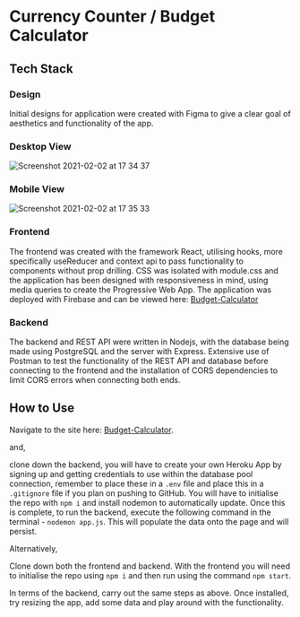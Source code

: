 # Currency Counter / Budget Calculator

## Tech Stack

### Design
Initial designs for application were created with Figma to give a clear goal of aesthetics and functionality of the app.

### Desktop View
![Screenshot 2021-02-02 at 17 34 37](https://user-images.githubusercontent.com/70659641/106639627-11ddd480-657d-11eb-80f1-be8618044e72.png)
### Mobile View
![Screenshot 2021-02-02 at 17 35 33](https://user-images.githubusercontent.com/70659641/106639633-130f0180-657d-11eb-9a96-2566fe382667.png)


### Frontend
The frontend was created with the framework React, utilising hooks, more specifically useReducer and context api to pass functionality to components without prop drilling. CSS was isolated with module.css and the application has been designed with responsiveness in mind, using media queries to create the Progressive Web App. The application was deployed with Firebase and can be viewed here: [Budget-Calculator](https://budget-app-c059f.web.app/)
### Backend
The backend and REST API were written in Nodejs, with the database being made using PostgreSQL and the server with Express. Extensive use of Postman to test the functionality of the REST API and database before connecting to the frontend and the installation of CORS dependencies to limit CORS errors when connecting both ends.

## How to Use
Navigate to the site here: [Budget-Calculator](https://budget-app-c059f.web.app/). 

and,

clone down the backend, you will have to create your own Heroku App by signing up and getting credentials to use within the database pool connection, remember to place these in a `.env` file and place this in a `.gitignore` file if you plan on pushing to GitHub.
You will have to initialise the repo with `npm i` and install nodemon to automatically update.
Once this is complete, to run the backend, execute the following command in the terminal - `nodemon app.js`. This will populate the data onto the page and will persist.

Alternatively,

Clone down both the frontend and backend. With the frontend you will need to initialise the repo using `npm i` and then run using the command `npm start`.

In terms of the backend, carry out the same steps as above. Once installed, try resizing the app, add some data and play around with the functionality.

